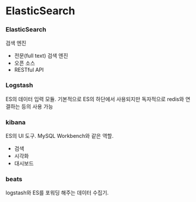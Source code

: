 # ElasticSearch

### ElasticSearch
검색 엔진
- 전문(full text) 검색 엔진
- 오픈 소스
- RESTful API

### Logstash
ES의 데이터 입력 모듈. 기본적으로 ES의 하단에서 사용되지만 독자적으로 redis와 연결하는 등의 사용 가능

### kibana
ES의 UI 도구. MySQL Workbench와 같은 역할.
- 검색
- 시각화
- 대시보드

### beats
logstash와 ES를 포워딩 해주는 데이터 수집기.
